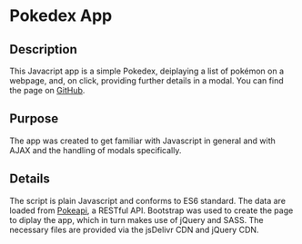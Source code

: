 # Pokedex App

## Description

This Javacript app is a simple Pokedex, deiplaying a list of pokémon on a webpage, and, on click, providing further details in a modal. You can find the page on [GitHub](https://darisam.github.io/Pokedex/index.html).

## Purpose

The app was created to get familiar with Javascript in general and with AJAX and the handling of modals specifically.

## Details 

The script is plain Javascript and conforms to ES6 standard. The data are loaded from [Pokeapi](https://pokeapi.co/RESTful), a RESTful API. Bootstrap was used to create the page to diplay the app, which in turn makes use of jQuery and SASS. The necessary files are provided via the jsDelivr CDN and jQuery CDN.

